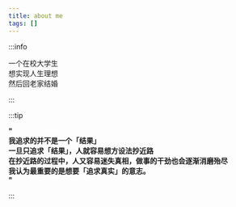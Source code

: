 ```yaml
---
title: about me
tags: []
---
```


:::info

一个在校大学生<br />
想实现人生理想<br />
然后回老家结婚

:::

:::tip

**"<br />
我追求的并不是一个「结果」<br />
一旦只追求「结果」，人就容易想方设法抄近路<br />
在抄近路的过程中，人又容易迷失真相，做事的干劲也会逐渐消磨殆尽<br />
我认为最重要的是想要「追求真实」的意志。<br />
"**

:::

